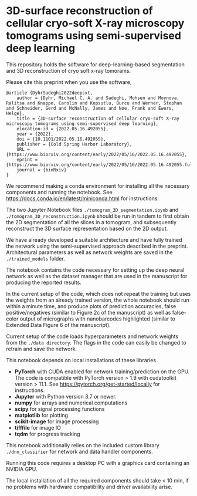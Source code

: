 # 3D-surface reconstruction of cellular cryo-soft X-ray microscopy tomograms using semi-supervised deep learning

This repository holds the software for deep-learning-based segmentation and 3D reconstruction of cryo soft x-ray tomorams.

Please cite this preprint when you use the software,

```
@article {DyhrSadeghi2022deepsxt,
	author = {Dyhr, Michael C. A. and Sadeghi, Mohsen and Moynova, Ralitsa and Knappe, Carolin and Kepsutlu, Burcu and Werner, Stephan and Schneider, Gerd and McNally, James and Noe, Frank and Ewers, Helge},
	title = {3D-surface reconstruction of cellular cryo-soft X-ray microscopy tomograms using semi-supervised deep learning},
	elocation-id = {2022.05.16.492055},
	year = {2022},
	doi = {10.1101/2022.05.16.492055},
	publisher = {Cold Spring Harbor Laboratory},
	URL = {https://www.biorxiv.org/content/early/2022/05/16/2022.05.16.492055},
	eprint = {https://www.biorxiv.org/content/early/2022/05/16/2022.05.16.492055.full.pdf},
	journal = {bioRxiv}
}
```

We recommend making a conda environment for installing all the necessary components and running the notebook. See <a href="https://docs.conda.io/en/latest/miniconda.html">https://docs.conda.io/en/latest/miniconda.html</a> for instructions.

The two Jupyter Notebook files ```./tomogram_2D_segmentation.ipynb``` and ```./tomogram_3D_reconstruction.ipynb``` should be run in tandem to first obtain the 2D segmentation of all the slices in a tomogram, and subsequently reconstruct the 3D surface representation based on the 2D output. 

We have already developed a suitable architecture and have fully trained the network using the semi-supervised approach described in the preprint. Architectural parameters as well as network weights are saved in the ```./trained_models``` folder. 

The notebook contains the code necessary for setting up the deep neural network as well as the dataset manager that are used in the manuscript for producing the reported results.

In the current setup of the code, which does not repeat the training but uses the weights from an already trained version, the whole notebook should run within a minute time, and produce plots of prediction accuracies, false positive/negatives (similar to Figure 2c of the manuscript) as well as false-color output of micrographs with nanobarcodes highlighted (similar to Extended Data Figure 6 of the manuscript).

Current setup of the code loads hyperparameters and network weights from the ```./data directory```. The flags in the code can easily be changed to retrain and save the network.

This notebook depends on local installations of these libraries

 - **PyTorch** with CUDA enabled for network training/prediction on the GPU. The code is compatible with PyTorch version > 1.9 with cudatoolkit version > 11.1. See <a href="https://pytorch.org/get-started/locally">https://pytorch.org/get-started/locally</a> for instructions.
 - **Jupyter** with Python version 3.7 or newer.
 - **numpy** for arrays and numerical computations
 - **scipy** for signal processing functions
 - **matplotlib** for plotting
 - **scikit-image** for image processing
 - **tifffile** for image IO
 - **tqdm** for progress tracking

This notebook additionally relies on the included custom library ```./dnn_classifier``` for network and data handler components.

Running this code requires a desktop PC with a graphics card containing an NVIDIA GPU.

The local installation of all the required components should take < 10 min, if no problems with hardware compatibility and driver availability arise.




